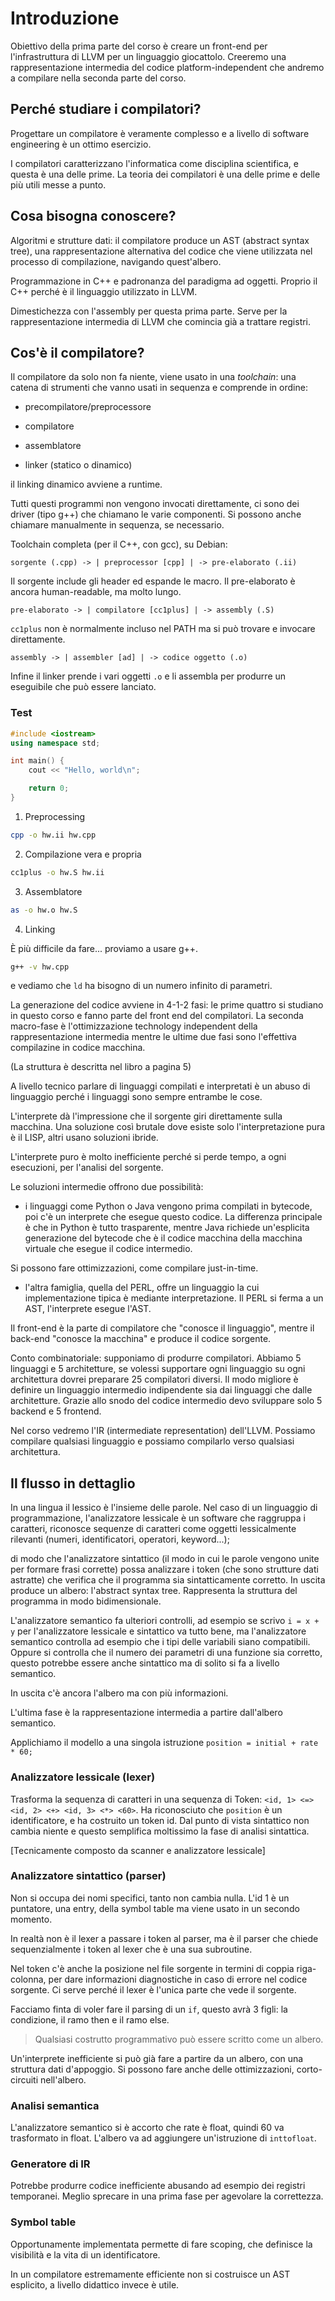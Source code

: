 # Introduzione

Obiettivo della prima parte del corso è creare un front-end per l'infrastruttura di LLVM per un linguaggio giocattolo.
Creeremo una rappresentazione intermedia del codice platform-independent che andremo a compilare nella seconda parte
del corso.

## Perché studiare i compilatori?

Progettare un compilatore è veramente complesso e a livello di software engineering è un ottimo esercizio.

I compilatori caratterizzano l'informatica come disciplina scientifica, e questa è una delle prime. La teoria dei
compilatori è una delle prime e delle più utili messe a punto.

## Cosa bisogna conoscere?

Algoritmi e strutture dati: il compilatore produce un AST (abstract syntax tree), una rappresentazione alternativa del
codice che viene utilizzata nel processo di compilazione, navigando quest'albero.

Programmazione in C++ e padronanza del paradigma ad oggetti. Proprio il C++ perché è il linguaggio utilizzato in LLVM.

Dimestichezza con l'assembly per questa prima parte. Serve per la rappresentazione intermedia di LLVM che comincia già
a trattare registri.

## Cos'è il compilatore?

Il compilatore da solo non fa niente, viene usato in una _toolchain_: una catena di strumenti che vanno usati in
sequenza e comprende in ordine:

- precompilatore/preprocessore

- compilatore

- assemblatore

- linker (statico o dinamico)

il linking dinamico avviene a runtime.

Tutti questi programmi non vengono invocati direttamente, ci sono dei driver (tipo g++) che chiamano le varie
componenti. Si possono anche chiamare manualmente in sequenza, se necessario.

Toolchain completa (per il C++, con gcc), su Debian:

`sorgente (.cpp) -> | preprocessor [cpp] | -> pre-elaborato (.ii)`

Il sorgente include gli header ed espande le macro. Il pre-elaborato è ancora human-readable, ma molto lungo.

`pre-elaborato -> | compilatore [cc1plus] | -> assembly (.S)`

`cc1plus` non è normalmente incluso nel PATH ma si può trovare e invocare direttamente.

`assembly -> | assembler [ad] | -> codice oggetto (.o)`

Infine il linker prende i vari oggetti `.o` e li assembla per produrre un eseguibile che può essere lanciato.

### Test

```c++
#include <iostream>
using namespace std;

int main() {
    cout << "Hello, world\n";

    return 0;
}
```

1. Preprocessing

```sh
cpp -o hw.ii hw.cpp
```

2. Compilazione vera e propria

```sh
cc1plus -o hw.S hw.ii
```

3. Assemblatore

```sh
as -o hw.o hw.S
```

4. Linking

È più difficile da fare... proviamo a usare g++.

```sh
g++ -v hw.cpp
```

e vediamo che `ld` ha bisogno di un numero infinito di parametri.

La generazione del codice avviene in 4-1-2 fasi: le prime quattro si studiano in questo corso e fanno parte del front
end del compilatori. La seconda macro-fase è l'ottimizzazione technology independent della rappresentazione intermedia
mentre le ultime due fasi sono l'effettiva compilazine in codice macchina.

(La struttura è descritta nel libro a pagina 5)

A livello tecnico parlare di linguaggi compilati e interpretati è un abuso di linguaggio perché i linguaggi sono sempre
entrambe le cose.

L'interprete dà l'impressione che il sorgente giri direttamente sulla macchina. Una soluzione così brutale dove esiste
solo l'interpretazione pura è il LISP, altri usano soluzioni ibride.

L'interprete puro è molto inefficiente perché si perde tempo, a ogni esecuzioni, per l'analisi del sorgente.

Le soluzioni intermedie offrono due possibilità:

- i linguaggi come Python o Java vengono prima compilati in bytecode, poi c'è un interprete che esegue questo codice.
La differenza principale è che in Python è tutto trasparente, mentre Java richiede un'esplicita generazione del bytecode
che è il codice macchina della macchina virtuale che esegue il codice intermedio.

Si possono fare ottimizzazioni, come compilare just-in-time.

- l'altra famiglia, quella del PERL, offre un linguaggio la cui implementazione tipica è mediante interpretazione.
Il PERL si ferma a un AST, l'interprete esegue l'AST.

Il front-end è la parte di compilatore che "conosce il linguaggio", mentre il back-end "conosce la macchina" e produce
il codice sorgente.

Conto combinatoriale: supponiamo di produrre compilatori. Abbiamo 5 linguaggi e 5 architetture, se volessi supportare
ogni linguaggio su ogni architettura dovrei preparare 25 compilatori diversi.
Il modo migliore è definire un linguaggio intermedio indipendente sia dai linguaggi che dalle architetture. Grazie
allo snodo del codice intermedio devo sviluppare solo 5 backend e 5 frontend.

Nel corso vedremo l'IR (intermediate representation) dell'LLVM. Possiamo compilare qualsiasi linguaggio e possiamo
compilarlo verso qualsiasi architettura.

## Il flusso in dettaglio

In una lingua il lessico è l'insieme delle parole. Nel caso di un linguaggio di programmazione, l'analizzatore lessicale
è un software che raggruppa i caratteri, riconosce sequenze di caratteri come oggetti lessicalmente rilevanti (numeri,
identificatori, operatori, keyword...);

di modo che l'analizzatore sintattico (il modo in cui le parole vengono unite per formare frasi corrette) possa
analizzare i token (che sono strutture dati astratte) che verifica che il programma sia sintatticamente corretto.
In uscita produce un albero: l'abstract syntax tree. Rappresenta la struttura del programma in modo bidimensionale.

L'analizzatore semantico fa ulteriori controlli, ad esempio se scrivo `i = x + y` per l'analizzatore lessicale e
sintattico va tutto bene, ma l'analizzatore semantico controlla ad esempio che i tipi delle variabili siano compatibili.
Oppure si controlla che il numero dei parametri di una funzione sia corretto, questo potrebbe essere anche sintattico
ma di solito si fa a livello semantico.

In uscita c'è ancora l'albero ma con più informazioni.

L'ultima fase è la rappresentazione intermedia a partire dall'albero semantico.

Applichiamo il modello a una singola istruzione `position = initial + rate * 60;`

### Analizzatore lessicale (lexer)

Trasforma la sequenza di caratteri in una sequenza di Token: `<id, 1> <=> <id, 2> <+> <id, 3> <*> <60>`.
Ha riconosciuto che `position` è un identificatore, e ha costruito un token id. Dal punto di vista sintattico non cambia
niente e questo semplifica moltissimo la fase di analisi sintattica.

[Tecnicamente composto da scanner e analizzatore lessicale]

### Analizzatore sintattico (parser)

Non si occupa dei nomi specifici, tanto non cambia nulla. L'id 1 è un puntatore, una entry, della symbol table ma viene
usato in un secondo momento.

In realtà non è il lexer a passare i token al parser, ma è il parser che chiede sequenzialmente i token al lexer che è
una sua subroutine.

Nel token c'è anche la posizione nel file sorgente in termini di coppia riga-colonna, per dare informazioni diagnostiche
in caso di errore nel codice sorgente. Ci serve perché il lexer è l'unica parte che vede il sorgente.

Facciamo finta di voler fare il parsing di un `if`, questo avrà 3 figli: la condizione, il ramo then e il ramo else.

> Qualsiasi costrutto programmativo può essere scritto come un albero.

Un'interprete inefficiente si può già fare a partire da un albero, con una struttura dati d'appoggio.
Si possono fare anche delle ottimizzazioni, corto-circuiti nell'albero.

### Analisi semantica

L'analizzatore semantico si è accorto che rate è float, quindi 60 va trasformato in float. L'albero va ad aggiungere
un'istruzione di `inttofloat`.

### Generatore di IR

Potrebbe produrre codice inefficiente abusando ad esempio dei registri temporanei. Meglio sprecare in una prima fase per
agevolare la correttezza.

### Symbol table

Opportunamente implementata permette di fare scoping, che definisce la visibilità e la vita di un identificatore.

In un compilatore estremamente efficiente non si costruisce un AST esplicito, a livello didattico invece è utile.

